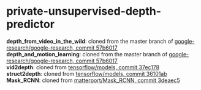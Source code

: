# private-unsupervised-depth-predictor

**depth_from_video_in_the_wild**: cloned from the master branch of [google-research/google-research, commit 57b6017](https://github.com/google-research/google-research/tree/57b60e7a7a5efc358adf4041a062ae435e6155be)
</br>
**depth_and_motion_learning**: cloned from the master branch of [google-research/google-research, commit 57b6017](https://github.com/google-research/google-research/tree/57b60e7a7a5efc358adf4041a062ae435e6155be)
</br>
**vid2depth**: cloned from [tensorflow/models, commit 37ec178](https://github.com/tensorflow/models/tree/37ec31714f68255532b4c35f117bc33fd7f90692)
</br>
**struct2depth**: cloned from [tensorflow/models, commit 36101ab](https://github.com/tensorflow/models/tree/36101ab4095065a4196ff4f6437e94f0d91df4e9)
</br>
**Mask_RCNN**: cloned from [matterport/Mask_RCNN, commit 3deaec5](https://github.com/matterport/Mask_RCNN/tree/3deaec5d902d16e1daf56b62d5971d428dc920bc)

